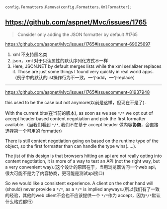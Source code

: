 
`config.Formatters.Remove(config.Formatters.XmlFormatter);`

## https://github.com/aspnet/Mvc/issues/1765

> Consider only adding the JSON formatter by default #1765

https://github.com/aspnet/Mvc/issues/1765#issuecomment-69025697

1. xml 不支持匿名类
2. json，xml 对于只读属性的默认序列化方式不一样
3. Here, JSON.NET by default merges lists while the xml serializer replaces it. Those are just some things I found very quickly in real world apps.（例子中的默认的list操作行为不一致，一个add，一个replace）

--------
https://github.com/aspnet/Mvc/issues/1765#issuecomment-81937948

this used to be the case but not anymore(以前是这样，但现在不是了). 

With the current bits(在当前的版本), as soon as we see `*/*` we opt out of accept header based content negotiation and pick the first formatter available.（当我们看到 `*/*`, 我们不在基于 accept header 做内容**协商**，会直接选择第一个可用的 formatter)

There is still content negotiation going on based on the runtime type of the object, so the first formatter than can handle the type wins(.....).

The jist of this design is that browsers hitting an api are not really opting into content negotiation, it is more of a way to test an API (not the right way, but a very convenient way).(这个设计的原因在于，当用浏览器访问一个web api，很大可能不是为了内容协商，更可能是测试api接口) 

So we would like a consistent experience. A client on the other hand will (should) never provide a `*/*`, as a `*/*` is implied anyways.(所以我们有了一致的经验，其他的web client不会也不应该提供一个 `*/*`作为 accept，因为`*/*`默认什么格式都行)